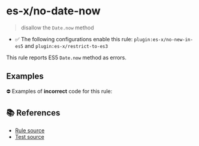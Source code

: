 # es-x/no-date-now
> disallow the `Date.now` method

- ✅ The following configurations enable this rule: `plugin:es-x/no-new-in-es5` and `plugin:es-x/restrict-to-es3`

This rule reports ES5 `Date.now` method as errors.

## Examples

⛔ Examples of **incorrect** code for this rule:

<eslint-playground type="bad" code="/*eslint es-x/no-date-now: error */
var now = Date.now()
" />

## 📚 References

- [Rule source](https://github.com/ota-meshi/eslint-plugin-es-x/blob/v5.0.0/lib/rules/no-date-now.js)
- [Test source](https://github.com/ota-meshi/eslint-plugin-es-x/blob/v5.0.0/tests/lib/rules/no-date-now.js)
